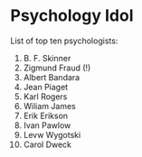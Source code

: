 # Psychology Idol
List of top ten psychologists:

1. B. F. Skinner
1. Zigmund Fraud (!)
1. Albert Bandara
1. Jean Piaget
1. Karl Rogers
1. Wiliam James
1. Erik Erikson
1. Ivan Pawlow
1. Levw Wygotski
1. Carol Dweck
